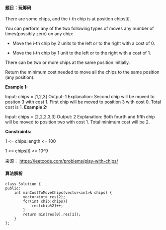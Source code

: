 #### 题目：玩筹码
There are some chips, and the i-th chip is at position chips[i].

You can perform any of the two following types of moves any number of times(possibly zero) on any chip:

- Move the i-th chip by 2 units to the left or to the right with a cost of 0.

- Move the i-th chip by 1 unit to the left or to the right with a cost of 1.



There can be two or more chips at the same position initially.

Return the minimum cost needed to move all the chips to the same position (any position).

 

**Example 1:**

Input: chips = [1,2,3]
Output: 1
Explanation: Second chip will be moved to positon 3 with cost 1. First chip will be moved to position 3 with cost 0. Total cost is 1.
**Example 2:**

Input: chips = [2,2,2,3,3]
Output: 2
Explanation: Both fourth and fifth chip will be moved to position two with cost 1. Total minimum cost will be 2.
 

**Constraints:**

1 <= chips.length <= 100

1 <= chips[i] <= 10^9



来源： https://leetcode.com/problems/play-with-chips/


#### 算法解析
```
class Solution {
public:
    int minCostToMoveChips(vector<int>& chips) {
        vector<int> res(2);
        for(int chip:chips){
            res[chip%2]++;
        }
        return min(res[0],res[1]);
    }
};
```
